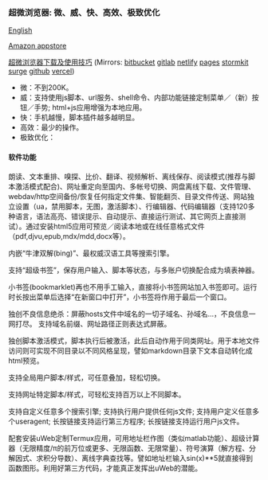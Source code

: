 ### 超微浏览器: 微、威、快、高效、极致优化
[English](README.md)

[Amazon appstore](https://www.amazon.com/TorApp-Info-uweb-browser-for-geeks/dp/B098QPR6N5)

[超微浏览器下载及使用技巧](https://uwebzh.netlify.app/zh/)
(Mirrors:
[bitbucket](https://torappinfo.bitbucket.io/zh/)
[gitlab](https://jamesfengcao.gitlab.io/uweb/zh/)
[netlify](https://uwebzh.netlify.app/zh/)
[pages](https://uwebzh.pages.dev/zh/)
[stormkit](https://uweb.stormkit.dev/zh/)
[surge](https://uweb.surge.sh/zh/)
[github](https://torappinfo.github.io/uweb/zh/)
[vercel](https://uweb-zh.vercel.app/zh/))

- 微：不到200K。
- 威：支持使用js脚本、url服务、shell命令、内部功能链接定制菜单／（新）按钮／手势; html+js应用增强为本地应用。
- 快：手机越慢，脚本插件越多越明显。
- 高效：最少的操作。
- 极致优化：

#### 软件功能
朗读、文本重排、嗅探、比价、翻译、视频解析、离线保存、阅读模式(推荐与脚本激活模式配合)、网址重定向至国内、多帐号切换、网盘离线下载、文件管理、webdav/http空间备份/恢复任何指定文件集、智能翻页、目录文件传送、网站独立设置（ua，禁用脚本，无图，激活脚本）、行编辑器、代码编辑器（支持120多种语言，语法高亮、错误提示、自动提示、直接运行测试、其它网页上直接测试）。通过安装html5应用可预览／阅读本地或在线任意格式文件（pdf,djvu,epub,mdx/mdd,docx等）。

内嵌“牛津双解(bing)”、最权威汉语工具等搜索引擎。

支持“超级书签”，保存用户输入、脚本等状态，与多账户切换配合成为填表神器。

小书签(bookmarklet)再也不用手工输入，直接将小书签网站加入书签即可。运行时长按出菜单后选择“在新窗口中打开”，小书签将作用于最后一个窗口。

独创不良信息绝杀：屏蔽hosts文件中域名的一切子域名、孙域名...，不良信息一网打尽。 支持域名前缀、网址路径正则表达式屏蔽。

独创脚本激活模式，脚本执行后被激活，此后自动作用于同类网址。用于本地文件访问则可实现不同目录以不同风格呈现，譬如markdown目录下文本自动转化成html预览。

支持全局用户脚本/样式，可任意叠加，轻松切换。

支持网址特定脚本/样式，可轻松支持百万以上不同脚本。

支持自定义任意多个搜索引擎; 支持执行用户提供任何js文件; 支持用户定义任意多个useragent; 长按链接支持运行第三方程序; 长按链接支持运行用户js文件。

配套安装uWeb定制Termux应用，可用地址栏作图（类似matlab功能）、超级计算器（无限精度/π的前万位或更多、无限函数、无限常量）、符号演算（解方程、分解因式、求积分导数）、离线字典查找等。譬如地址栏输入sin(x)**5就直接得到函数图形。利用好第三方代码，才能真正发挥出uWeb的潜能。
